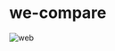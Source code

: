 # we-compare
![web](https://user-images.githubusercontent.com/52876166/67457892-7c058b00-f652-11e9-9365-c978f50b90e7.PNG)
